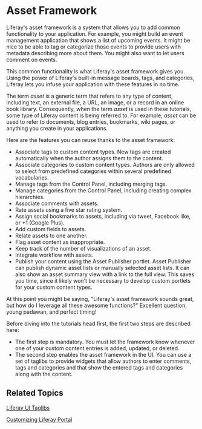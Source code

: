 # Asset Framework 

Liferay's asset framework is a system that allows you to add common 
functionality to your application. For example, you might build an event 
management application that shows a list of upcoming events. It might be nice to 
be able to tag or categorize those events to provide users with metadata 
describing more about them. You might also want to let users comment on events. 

This common functionality is what Liferay's asset framework gives you. Using the
power of Liferay's built-in message boards, tags, and categories, Liferay lets
you infuse your application with these features in no time. 

The term *asset* is a generic term that refers to any type of content, including
text, an external file, a URL, an image, or a record in an online book library.
Consequently, when the term *asset* is used in these tutorials, some type of 
Liferay content is being referred to. For example, *asset* can be used to refer 
to documents, blog entries, bookmarks, wiki pages, or anything you create in 
your applications. 

Here are the features you can reuse thanks to the asset framework: 

-   Associate tags to custom content types. New tags are created automatically
    when the author assigns them to the content. 
-   Associate categories to custom content types. Authors are only allowed to
    select from predefined categories within several predefined vocabularies. 
-   Manage tags from the Control Panel, including merging tags. 
-   Manage categories from the Control Panel, including creating complex
    hierarchies. 
-   Associate comments with assets. 
-   Rate assets using a five star rating system. 
-   Assign social bookmarks to assets, including via tweet, Facebook like, or +1
    (Google Plus). 
-   Add custom fields to assets. 
-   Relate assets to one another. 
-   Flag asset content as inappropriate. 
-   Keep track of the number of visualizations of an asset. 
-   Integrate workflow with assets. 
-   Publish your content using the Asset Publisher portlet. Asset Publisher can
    publish dynamic asset lists or manually selected asset lists. It can also
    show an asset summary view with a link to the full view. This saves you
    time, since it likely won't be necessary to develop custom portlets for your
    custom content types. 

At this point you might be saying, "Liferay's asset framework sounds great, but
how do I leverage all these awesome functions?" Excellent question, young
padawan, and perfect timing! 

Before diving into the tutorials head first, the first two steps are described 
here: 

-   The first step is mandatory. You must let the framework know whenever one of
    your custom content entries is added, updated, or deleted. 
-   The second step enables the asset framework in the UI. You can use a set of
    taglibs to provide widgets that allow authors to enter comments, tags and
    categories and that show the entered tags and categories along with the
    content. 

## Related Topics

[Liferay UI Taglibs](/tutorials/-/knowledge_base/6-2/liferay-ui-taglibs)

[Customizing Liferay Portal](/tutorials/-/knowledge_base/6-2/customizing-liferay-portal)

